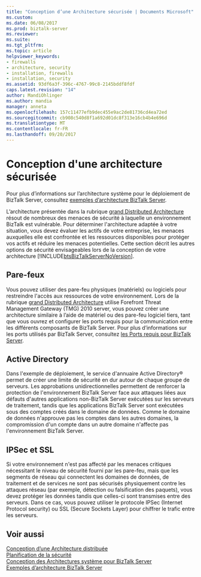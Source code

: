 ```yaml
---
title: "Conception d’une Architecture sécurisée | Documents Microsoft"
ms.custom: 
ms.date: 06/08/2017
ms.prod: biztalk-server
ms.reviewer: 
ms.suite: 
ms.tgt_pltfrm: 
ms.topic: article
helpviewer_keywords:
- firewalls
- architecture, security
- installation, firewalls
- installation, security
ms.assetid: 93df6a3f-396c-4767-99c8-2145bddf8fdf
caps.latest.revision: "14"
author: MandiOhlinger
ms.author: mandia
manager: anneta
ms.openlocfilehash: 157c11477efb9dec455e9ac2de81736cd4ea72ed
ms.sourcegitcommit: cb908c540d8f1a692d01dc8f313e16cb4b4e696d
ms.translationtype: MT
ms.contentlocale: fr-FR
ms.lasthandoff: 09/20/2017
---
```

# <a name="designing-a-secure-architecture"></a>Conception d'une architecture sécurisée
Pour plus d’informations sur l’architecture système pour le déploiement de BizTalk Server, consultez [exemples d’architecture BizTalk Server](../core/sample-biztalk-server-architectures.md).  
  
 L’architecture présentée dans la rubrique [grand Distributed Architecture](../core/large-distributed-architecture.md) résout de nombreux des menaces de sécurité à laquelle un environnement BizTalk est vulnérable. Pour déterminer l'architecture adaptée à votre situation, vous devez évaluer les actifs de votre entreprise, les menaces auxquelles elle est confrontée et les ressources disponibles pour protéger vos actifs et réduire les menaces potentielles. Cette section décrit les autres options de sécurité envisageables lors de la conception de votre architecture [!INCLUDE[btsBizTalkServerNoVersion](../includes/btsbiztalkservernoversion-md.md)].  
  
## <a name="firewalls"></a>Pare-feux  
 Vous pouvez utiliser des pare-feu physiques (matériels) ou logiciels pour restreindre l'accès aux ressources de votre environnement. Lors de la rubrique [grand Distributed Architecture](../core/large-distributed-architecture.md) utilise Forefront Threat Management Gateway (TMG) 2010 server, vous pouvez créer une architecture similaire à l’aide de matériel ou des pare-feu logiciel tiers, tant que vous ouvrez et configurer les ports requis pour la communication entre les différents composants de BizTalk Server. Pour plus d’informations sur les ports utilisés par BizTalk Server, consultez [les Ports requis pour BizTalk Server](../core/required-ports-for-biztalk-server.md).  
  
## <a name="active-directory"></a>Active Directory  
 Dans l'exemple de déploiement, le service d'annuaire Active Directory® permet de créer une limite de sécurité en dur autour de chaque groupe de serveurs. Les approbations unidirectionnelles permettent de renforcer la protection de l'environnement BizTalk Server face aux attaques liées aux défauts d'autres applications non-BizTalk Server exécutées sur les serveurs de traitement, tandis que les applications BizTalk Server sont exécutées sous des comptes créés dans le domaine de données. Comme le domaine de données n'approuve pas les comptes dans les autres domaines, la compromission d'un compte dans un autre domaine n'affecte pas l'environnement BizTalk Server.  
  
## <a name="ipsec-and-ssl"></a>IPSec et SSL  
 Si votre environnement n'est pas affecté par les menaces critiques nécessitant le niveau de sécurité fourni par les pare-feu, mais que les segments de réseau qui connectent les domaines de données, de traitement et de services ne sont pas sécurisés physiquement contre les attaques réseau (par exemple, détection ou falsification des paquets), vous devez protéger les données tandis que celles-ci sont transmises entre des serveurs. Dans ce cas, vous pouvez utiliser le protocole IPSec (Internet Protocol security) ou SSL (Secure Sockets Layer) pour chiffrer le trafic entre les serveurs.  
  
## <a name="see-also"></a>Voir aussi  
 [Conception d’une Architecture distribuée](../core/designing-a-distributed-architecture.md)   
 [Planification de la sécurité](../core/planning-for-security.md)   
 [Conception des Architectures système pour BizTalk Server](../core/designing-the-system-architectures-for-biztalk-server.md)   
 [Exemples d’architecture BizTalk Server](../core/sample-biztalk-server-architectures.md)